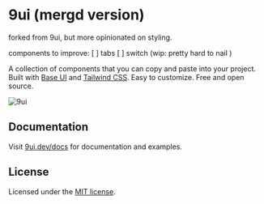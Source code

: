 # 9ui (mergd version)

forked from 9ui, but more opinionated on styling.

components to improve:
[ ] tabs
[ ] switch (wip: pretty hard to nail )

A collection of components that you can copy and paste into your project. Built with [Base UI](https://base-ui.com/) and [Tailwind CSS](https://tailwindcss.com/). Easy to customize. Free and open source.

![9ui](./public/og.jpg)

## Documentation

Visit [9ui.dev/docs](https://9ui.dev/docs) for documentation and examples.

## License

Licensed under the [MIT license](./LICENSE).
